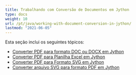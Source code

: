 ```yaml
---
title: Trabalhando com Conversão de Documentos em Jython
type: docs
weight: 10
url: /pt/java/working-with-document-conversion-in-jython/
lastmod: "2021-06-05"
---
```


Esta seção inclui os seguintes tópicos:

- [Converter PDF para formato DOC ou DOCX em Jython](/pdf/pt/java/convert-pdf-to-doc-or-docx-format-in-jython/)
- [Converter PDF para Planilha Excel em Jython](/pdf/pt/java/convert-pdf-to-excel-workbook-in-jython)
- [Converter PDF para Formato SVG em Jython](/pdf/pt/java/convert-pdf-to-svg-format-in-jython/)
- [Converter arquivo SVG para formato PDF em Jython](/pdf/pt/java/convert-svg-file-to-pdf-format-in-jython/)